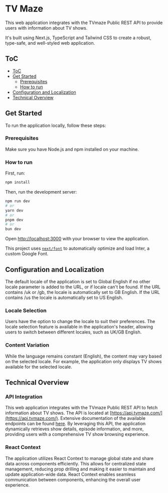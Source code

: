 # TV Maze

This web application integrates with the TVmaze Public REST API to provide users with information about TV shows.

It's built using Next.js, TypeScript and Tailwind CSS to create a robust, type-safe, and well-styled web application.

## ToC

- [ToC](#toc)
- [Get Started](#get-started)
  - [Prerequisites](#prerequisites)
  - [How to run](#how-to-run)
- [Configuration and Localization](#configuration-and-localization)
- [Technical Overview](#technical-overview)

## Get Started

To run the application locally, follow these steps:

### Prerequisites

Make sure you have Node.js and npm installed on your machine.

### How to run

First, run:

```bash
npm install
```

Then, run the development server:

```bash
npm run dev
# or
yarn dev
# or
pnpm dev
# or
bun dev
```

Open [http://localhost:3000](http://localhost:3000) with your browser to view the application.

This project uses [`next/font`](https://nextjs.org/docs/basic-features/font-optimization) to automatically optimize and load Inter, a custom Google Font.

## Configuration and Localization

The default locale of the application is set to Global English if no other locale parameter is added to the URL, or if locale can't be found. If the URL contains /uk or /gb, the locale is automatically set to GB English. If the URL contains /us the locale is automatically set to US English.

### Locale Selection

Users have the option to change the locale to suit their preferences. The locale selection feature is available in the application's header, allowing users to switch between different locales, such as UK/GB English.

### Content Variation

While the language remains constant (English), the content may vary based on the selected locale. For example, the application only displays TV shows available for the selected locale.

## Technical Overview

### API Integration

This web application integrates with the TVmaze Public REST API to fetch information about TV shows. The API is located at [https://api.tvmaze.com/](https://api.tvmaze.com/). Extensive documentation of the available endpoints can be found [here](https://www.tvmaze.com/api). By leveraging this API, the application dynamically retrieves show details, episode information, and more, providing users with a comprehensive TV show browsing experience.

### React Context

The application utilizes React Context to manage global state and share data across components efficiently. This allows for centralized state management, reducing prop drilling and making it easier to maintain and update application-wide data. React Context enables seamless communication between components, enhancing the overall user experience.
